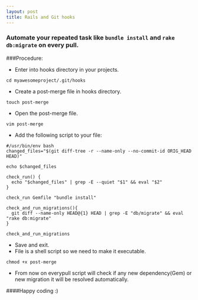 ```yaml
---
layout: post
title: Rails and Git hooks
---
```


### Automate your repeated task like `bundle install` and `rake db:migrate` on every pull.

###Procedure:

* Enter into hooks directory in your projects.

```
cd myawesomeproject/.git/hooks
```

* Create a post-merge file in hooks directory.

```
touch post-merge
```

* Open the post-merge file.

```
vim post-merge
```

* Add the following script to your file:

```
#/usr/bin/env bash
changed_files="$(git diff-tree -r --name-only --no-commit-id ORIG_HEAD HEAD)"

echo $changed_files

check_run() {
  echo "$changed_files" | grep -E --quiet "$1" && eval "$2"
}

check_run Gemfile "bundle install"

check_and_run_migrations(){
  git diff --name-only HEAD@{1} HEAD | grep -E "db/migrate" && eval "rake db:migrate"
}

check_and_run_migrations
```

* Save and exit.
* File is a shell script so we need to make it executable.

```
chmod +x post-merge
```

* From now on everypull script will check if any new dependency(Gem) or new migration it will be resolved automatically.


####Happy coding :)

